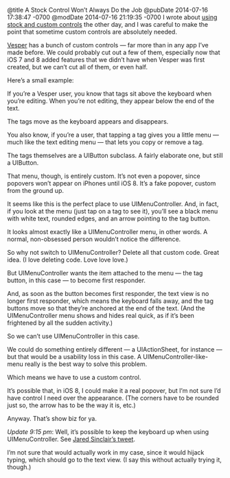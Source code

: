 @title A Stock Control Won’t Always Do the Job
@pubDate 2014-07-16 17:38:47 -0700
@modDate 2014-07-16 21:19:35 -0700
I wrote about <a href="http://inessential.com/2014/07/10/standard_controls">using stock and custom controls</a> the other day, and I was careful to make the point that sometime custom controls are absolutely needed.

<a href="http://vesperapp.co/appstore">Vesper</a> has a bunch of custom controls — far more than in any app I’ve made before. We could probably cut out a few of them, especially now that iOS 7 and 8 added features that we didn’t have when Vesper was first created, but we can’t cut all of them, or even half.

Here’s a small example:

If you’re a Vesper user, you know that tags sit above the keyboard when you’re editing. When you’re not editing, they appear below the end of the text.

The tags move as the keyboard appears and disappears.

You also know, if you’re a user, that tapping a tag gives you a little menu — much like the text editing menu — that lets you copy or remove a tag.

The tags themselves are a UIButton subclass. A fairly elaborate one, but still a UIButton.

That menu, though, is entirely custom. It’s not even a popover, since popovers won’t appear on iPhones until iOS 8. It’s a fake popover, custom from the ground up.

It seems like this is the perfect place to use UIMenuController. And, in fact, if you look at the menu (just tap on a tag to see it), you’ll see a black menu with white text, rounded edges, and an arrow pointing to the tag button.

It looks almost exactly like a UIMenuController menu, in other words. A normal, non-obsessed person wouldn’t notice the difference.

So why not switch to UIMenuController? Delete all that custom code. Great idea. (I love deleting code. Love love love.)

But UIMenuController wants the item attached to the menu — the tag button, in this case — to become first responder.

And, as soon as the button becomes first responder, the text view is no longer first responder, which means the keyboard falls away, and the tag buttons move so that they’re anchored at the end of the text. (And the UIMenuController menu shows and hides real quick, as if it’s been frightened by all the sudden activity.)

So we can’t use UIMenuController in this case.

We could do something entirely different — a UIActionSheet, for instance — but that would be a usability loss in this case. A UIMenuController-like-menu really is the best way to solve this problem.

Which means we have to use a custom control.

It’s possible that, in iOS 8, I could make it a real popover, but I’m not sure I’d have control I need over the appearance. (The corners have to be rounded just so, the arrow has to be the way it is, etc.)

Anyway. That’s show biz for ya.

<i>Update 9:15 pm</i>: Well, it’s possible to keep the keyboard up when using UIMenuController. See <a href="https://twitter.com/jaredsinclair/status/489623866323767296">Jared Sinclair’s tweet</a>.

I’m not sure that would actually work in my case, since it would hijack typing, which should go to the text view. (I say this without actually trying it, though.)
